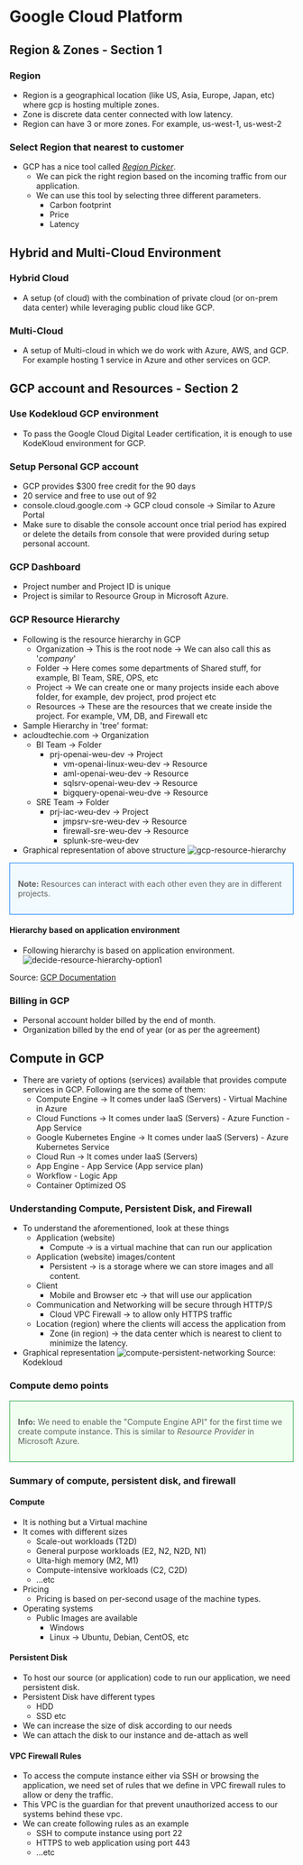 # Google Cloud Platform

## Region & Zones - Section 1

### Region

- Region is a geographical location (like US, Asia, Europe, Japan, etc) where gcp is hosting multiple zones.
- Zone is discrete data center connected with low latency.
- Region can have 3 or more zones. For example, us-west-1, us-west-2

### Select Region that nearest to customer

- GCP has a nice tool called *[Region Picker](https://googlecloudplatform.github.io/region-picker/)*.
  - We can pick the right region based on the incoming traffic from our application.
  - We can use this tool by selecting three different parameters.
    - Carbon footprint
    - Price
    - Latency

## Hybrid and Multi-Cloud Environment

### Hybrid Cloud

- A setup (of cloud) with the combination of private cloud (or on-prem data center) while leveraging public cloud like GCP.

### Multi-Cloud

- A setup of Multi-cloud in which we do work with Azure, AWS, and GCP. For example hosting 1 service in Azure and other services on GCP.

## GCP account and Resources - Section 2

### Use Kodekloud GCP environment

- To pass the Google Cloud Digital Leader certification, it is enough to use KodeKloud environment for GCP.
  
### Setup Personal GCP account

- GCP provides $300 free credit for the 90 days
- 20 service and free to use out of 92
- console.cloud.google.com -> GCP cloud console -> Similar to Azure Portal
- Make sure to disable the console account once trial period has expired or delete the details from console that were provided during setup personal account.

### GCP Dashboard

- Project number and Project ID is unique
- Project is similar to Resource Group in Microsoft Azure.

### GCP Resource Hierarchy

- Following is the resource hierarchy in GCP
  - Organization -> This is the root node -> We can also call this as '*company*'
  - Folder -> Here comes some departments of Shared stuff, for example, BI Team, SRE, OPS, etc
  - Project -> We can create one or many projects inside each above folder, for example, dev project, prod project etc
  - Resources -> These are the resources that we create inside the project. For example, VM, DB, and Firewall etc
- Sample Hierarchy in 'tree' format:
- acloudtechie.com -> Organization
  - BI Team -> Folder
    - prj-openai-weu-dev -> Project
      - vm-openai-linux-weu-dev -> Resource
      - aml-openai-weu-dev -> Resource
      - sqlsrv-openai-weu-dev -> Resource
      - bigquery-openai-weu-dve -> Resource
  - SRE Team -> Folder
    - prj-iac-weu-dev -> Project
      - jmpsrv-sre-weu-dev -> Resource
      - firewall-sre-weu-dev -> Resource
      - splunk-sre-weu-dev
- Graphical representation of above structure
![gcp-resource-hierarchy](./assets/img/gcp-resource-hierarchy.png "GCP Resource Hierarchy by GCP and Kodekloud")

<blockquote class="note">

**Note:** Resources can interact with each other even they are in different projects.

</blockquote>

<style>
.note {
  border: 1px solid #007bff;
  background-color: #f0faff;
  padding: 1em;
  margin: 1em 0;
}
</style>

#### Hierarchy based on application environment

- Following hierarchy is based on application environment.
![decide-resource-hierarchy-option1](./assets/img/decide-resource-hierarchy-option1.svg "Hierarchy Based on Application Environment")

Source: [GCP Documentation](https://cloud.google.com/architecture/landing-zones/decide-resource-hierarchy)

### Billing in GCP

- Personal account holder billed by the end of month.
- Organization billed by the end of year (or as per the agreement)

## Compute in GCP

- There are variety of options (services) available that provides compute services in GCP. Following are the some of them:
  - Compute Engine -> It comes under IaaS (Servers) - Virtual Machine in Azure
  - Cloud Functions -> It comes under IaaS (Servers) - Azure Function - App Service
  - Google Kubernetes Engine -> It comes under IaaS (Servers) - Azure Kubernetes Service
  - Cloud Run -> It comes under IaaS (Servers)
  - App Engine - App Service (App service plan)
  - Workflow - Logic App
  - Container Optimized OS

### Understanding Compute, Persistent Disk, and Firewall

- To understand the aforementioned, look at these things
  - Application (website)
    - Compute -> is a virtual machine that can run our application
  - Application (website) images/content
    - Persistent -> is a storage where we can store images and all content.
  - Client
    - Mobile and Browser etc -> that will use our application
  - Communication and Networking will be secure through HTTP/S
    - Cloud VPC Firewall -> to allow only HTTPS traffic
  - Location (region) where the clients will access the application from
    - Zone (in region) -> the data center which is nearest to client to minimize the latency.
- Graphical representation
![compute-persistent-networking](./assets/img/compute-persistent-networking.png)
Source: Kodekloud

### Compute demo points

<blockquote class="info">

**Info:** We need to enable the "Compute Engine API" for the first time we create compute instance. This is similar to *Resource Provider* in Microsoft Azure.

</blockquote>

<style>
.info {
  border: 1px solid #28a745;
  background-color: #f0fff0;
  padding: 1em;
  margin: 1em 0;
}
</style>

### Summary of compute, persistent disk, and firewall

#### Compute

- It is nothing but a Virtual machine
- It comes with different sizes
  - Scale-out workloads (T2D)
  - General purpose workloads (E2, N2, N2D, N1)
  - Ulta-high memory (M2, M1)
  - Compute-intensive workloads (C2, C2D)
  - ...etc
- Pricing
  - Pricing is based on per-second usage of the machine types.
- Operating systems
  - Public Images are available
    - Windows
    - Linux -> Ubuntu, Debian, CentOS, etc

#### Persistent Disk

- To host our source (or application) code to run our application, we need persistent disk.
- Persistent Disk have different types
  - HDD
  - SSD etc
- We can increase the size of disk according to our needs
- We can attach the disk to our instance and de-attach as well

#### VPC Firewall Rules

- To access the compute instance either via SSH or browsing the application, we need set of rules that we define in VPC firewall rules to allow or deny the traffic.
- This VPC is the guardian for that prevent unauthorized access to our systems behind these vpc.
- We can create following rules as an example
  - SSH to compute instance using port 22
  - HTTPS to web application using port 443
  - ...etc